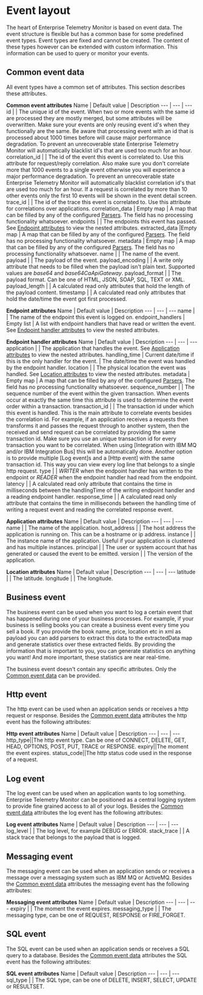 # Event layout
The heart of Enterprise Telemetry Monitor is based on event data. The event structure is flexible but has a common base for some predefined event types. Event types are fixed and cannot be created. The content of these types however can be extended with custom information. This information can be used to query or monitor your events.

## Common event data
All event types have a common set of attributes. This section describes these attributes.

**Common event attributes**
Name | Default value | Description
--- | --- | ---
id | | The unique id of the event. When two or more events with the same id are processed they are mostly merged, but some attributes will be overwritten. Make sure your events are only reusing event id's when they functionally are the same. Be aware that processing event with an id that is processed about 1000 times before will cause major performance degradation. To prevent an unrecoverable state Enterprise Telemetry Monitor will automatically blacklist id's that are used too much for an hour.
correlation_id | | The id of the event this event is correlated to. Use this attribute for request/reply correlation. Also make sure you don't correlate more that 1000 events to a single event otherwise you will experience a major performance degradation. To prevent an unrecoverable state Enterprise Telemetry Monitor will automatically blacklist correlation id's that are used too much for an hour. If a request is correlated by more than 10 other events only the first 10 events will be shown in the event detail screen.
trace_id | | The id of the trace this event is correlated to. Use this attribute for correlations over applications.
correlation_data | Empty map | A map that can be filled by any of the configured [Parsers](../administrating/parsers.md). The field has no processing functionality whatsoever.
endpoints | | The endpoints this event has passed. See [Endpoint attributes](#event-endpoint-attributes) to view the nested attributes.
extracted_data |Empty map | A map that can be filled by any of the configured [Parsers](../administrating/parsers.md). The field has no processing functionality whatsoever.
metadata | Empty map | A map that can be filled by any of the configured [Parsers](../administrating/parsers.md). The field has no processing functionality whatsoever.
name | | The name of the event.
payload | | The payload of the event.
payload_encoding | | A write only attribute that needs to be filled when the payload isn't plain text. Supported values are *base64* and *base64CaApiGateway*.
payload_format | | The payload format. Can be one of HTML, JSON, SOAP, SQL, TEXT or XML.
payload_length | | A calculated read only attributes that hold the length of the payload content. 
timestamp | | A calculated read only attributes that hold the date/time the event got first processed. 

**<a name="event-endpoint-attributes"></a>Endpoint attributes**
Name | Default value | Description
--- | --- | ---
name | | The name of the endpoint this event is logged on.
endpoint_handlers | Empty list | A list with endpoint handlers that have read or written the event. See [Endpoint handler attributes](#event-endpoint-handler-attributes) to view the nested attributes.

**<a name="event-endpoint-handler-attributes"></a>Endpoint handler attributes**
Name | Default value | Description
--- | --- | ---
application | | The application that handles the event. See [Application attributes](#event-application-attributes) to view the nested attributes.
handling_time | Current date/time if this is the only handler for the event. | The date/time the event was handled by the endpoint handler.
location | | The physical location the event was handled. See [Location attributes](#event-location-attributes) to view the nested attributes.
metadata | Empty map | A map that can be filled by any of the configured [Parsers](../administrating/parsers.md). The field has no processing functionality whatsoever.
sequence_number | | The sequence number of the event within the given transaction. When events occur at exactly the same time this attribute is used to determine the event order within a transaction.
transaction_id | | The transaction id under which this event is handled. This is the main attribute to correlate events besides the correlation id. For example, if an application receives a requests then transforms it and passes the request through to another system, then the received and send request can be correlated by providing the same transaction id. Make sure you use an unique transaction id for every transaction you want to be correlated. When using [Integration with IBM MQ and/or IBM Integration Bus] this will be automatically done. Another option is to provide multiple [Log event]s and a [Http event] with the same transaction id. This way you can view every log line that belongs to a single http request.
type | | *WRITER* when the endpoint handler has written to the endpoint or *READER* when the endpoint handler had read from the endpoint.
latency | | A calculated read only attribute that contains the time in milliseconds between the handlingTime of the writing endpoint handler and a reading endpoint handler.
response_time | | A calculated read only attribute that contains the time in milliseconds between the handling time of writing a request event and reading the correlated response event.

**<a name="event-application-attributes"></a>Application attributes**
Name | Default value | Description
--- | --- | ---
name | | The name of the application.
host_address | | The host address the application is running on. This can be a hostname or ip address.
instance | | The instance name of the application. Useful if your application is clustered and has multiple instances.
principal | | The user or system account that has generated or caused the event to be emitted.
version | | The version of the application.

**<a name="event-location-attributes"></a>Location attributes**
Name | Default value | Description
--- | --- | ---
latitude | | The latitude.
longitude | | The longitude.

## Business event
The business event can be used when you want to log a certain event that has happened during one of your business processes. For example, if your business is selling books you can create a business event every time you sell a book. If you provide the book name, price, location etc in xml as payload you can add parsers to extract this data to the extractedData map and generate statistics over these extracted fields. By providing the information that is important to you, you can generate statistics on anything you want! And more important, these statistics are near real-time. 

The business event doesn't contain any specific attributes. Only the [Common event data](#common-event-data) can be provided.

## Http event
The http event can be used when an application sends or receives a http request or response. Besides the [Common event data](#common-event-data) attributes the http event has the following attributes: 

**Http event attributes**
Name | Default value | Description
--- | --- | ---
http_type||The http event type. Can be one of CONNECT, DELETE, GET, HEAD, OPTIONS, POST, PUT, TRACE or RESPONSE.
expiry||The moment the event expires.
status_code||The http status code used in the response of a request.

## Log event
The log event can be used when an application wants to log something. Enterprise Telemetry Monitor can be positioned as a central logging system to provide fine grained access to all of your logs. Besides the [Common event data](#common-event-data) attributes the log event has the following attributes:  

**Log event attributes**
Name | Default value | Description
--- | --- | ---
log_level | | The log level, for example DEBUG or ERROR.
stack_trace | | A stack trace that belongs to the payload that is logged.

## Messaging event
The messaging event can be used when an application sends or receives a message over a messaging system such as IBM MQ or ActiveMQ. Besides the [Common event data](#common-event-data) attributes the messaging event has the following attributes: 

**Messaging event attributes**
Name | Default value | Description
--- | --- | ---
expiry | | The moment the event expires.
messaging_type | | The messaging type, can be one of REQUEST, RESPONSE or FIRE_FORGET.

## SQL event
The SQL event can be used when an application sends or receives a SQL query to a database. Besides the [Common event data](#common-event-data) attributes the SQL event has the following attributes: 

**SQL event attributes**
Name | Default value | Description
--- | --- | ---
sql_type | | The SQL type, can be one of DELETE, INSERT, SELECT, UPDATE or RESULTSET.